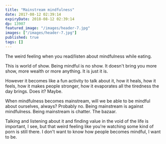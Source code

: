```yaml
---
title: "Mainstream mindfulness"
date: 2017-08-12 02:39:14
expiryDate: 2018-08-12 02:39:14
dp: 13907
featured_image: "/images/header-7.jpg"
images: ["/images/header-7.jpg"]
published: true
tags: []
---
```




The weird feeling when you read/listen about mindfulness while eating.

This is world of show. Being mindful is no show. It doesn't bring you more show,
more wealth or more anything. It is just it is.

However it becomes like a fun activity to talk about it, how it heals, how it
feels, how it makes people stronger, how it evaporates all the tiredness the day
brings. Does it? Maybe.

When mindfulness becomes mainstream, will we be able to be mindful about
ourselves, always? Probably no. Being mainstream is against mindfulness. Being
mainstream is chatter. The bazaar.

Talking and listening about it and finding value in the void of the life is
important, I see, but that weird feeling like you're watching some kind of porn
is still there. I don't want to know how people becomes mindful, I want to be. 

